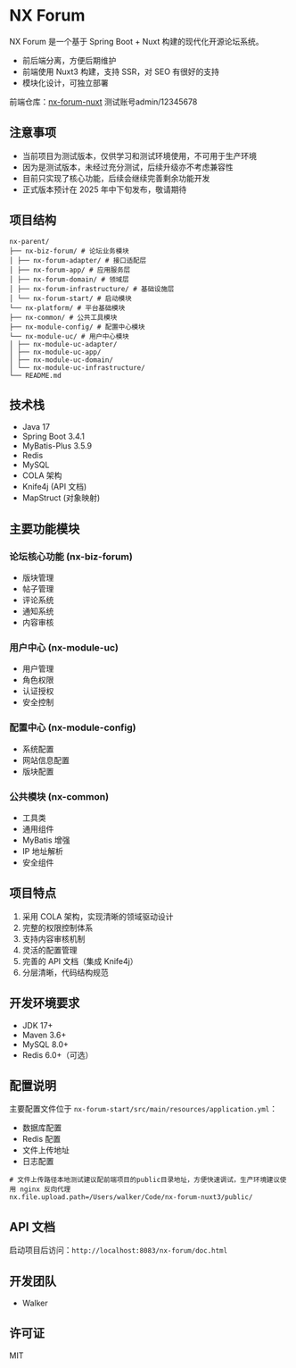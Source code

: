 # NX Forum

NX Forum 是一个基于 Spring Boot + Nuxt 构建的现代化开源论坛系统。

- 前后端分离，方便后期维护
- 前端使用 Nuxt3 构建，支持 SSR，对 SEO 有很好的支持
- 模块化设计，可独立部署

前端仓库：[nx-forum-nuxt](https://github.com/walker8/nx-forum-nuxt) 测试账号admin/12345678

## 注意事项

- 当前项目为测试版本，仅供学习和测试环境使用，不可用于生产环境
- 因为是测试版本，未经过充分测试，后续升级亦不考虑兼容性
- 目前只实现了核心功能，后续会继续完善剩余功能开发
- 正式版本预计在 2025 年中下旬发布，敬请期待

## 项目结构

```
nx-parent/
├── nx-biz-forum/ # 论坛业务模块
│ ├── nx-forum-adapter/ # 接口适配层
│ ├── nx-forum-app/ # 应用服务层
│ ├── nx-forum-domain/ # 领域层
│ ├── nx-forum-infrastructure/ # 基础设施层
│ └── nx-forum-start/ # 启动模块
└── nx-platform/ # 平台基础模块
├── nx-common/ # 公共工具模块
├── nx-module-config/ # 配置中心模块
└── nx-module-uc/ # 用户中心模块
│ ├── nx-module-uc-adapter/
│ ├── nx-module-uc-app/
│ ├── nx-module-uc-domain/
│ └── nx-module-uc-infrastructure/
└── README.md
```

## 技术栈

- Java 17
- Spring Boot 3.4.1
- MyBatis-Plus 3.5.9
- Redis
- MySQL
- COLA 架构
- Knife4j (API 文档)
- MapStruct (对象映射)

## 主要功能模块

### 论坛核心功能 (nx-biz-forum)

- 版块管理
- 帖子管理
- 评论系统
- 通知系统
- 内容审核

### 用户中心 (nx-module-uc)

- 用户管理
- 角色权限
- 认证授权
- 安全控制

### 配置中心 (nx-module-config)

- 系统配置
- 网站信息配置
- 版块配置

### 公共模块 (nx-common)

- 工具类
- 通用组件
- MyBatis 增强
- IP 地址解析
- 安全组件

## 项目特点

1. 采用 COLA 架构，实现清晰的领域驱动设计
2. 完整的权限控制体系
3. 支持内容审核机制
4. 灵活的配置管理
5. 完善的 API 文档（集成 Knife4j）
6. 分层清晰，代码结构规范

## 开发环境要求

- JDK 17+
- Maven 3.6+
- MySQL 8.0+
- Redis 6.0+（可选）

## 配置说明

主要配置文件位于 `nx-forum-start/src/main/resources/application.yml`：

- 数据库配置
- Redis 配置
- 文件上传地址
- 日志配置

```
# 文件上传路径本地测试建议配前端项目的public目录地址，方便快速调试，生产环境建议使用 nginx 反向代理
nx.file.upload.path=/Users/walker/Code/nx-forum-nuxt3/public/
```

## API 文档

启动项目后访问：`http://localhost:8083/nx-forum/doc.html`

## 开发团队

- Walker

## 许可证

MIT
